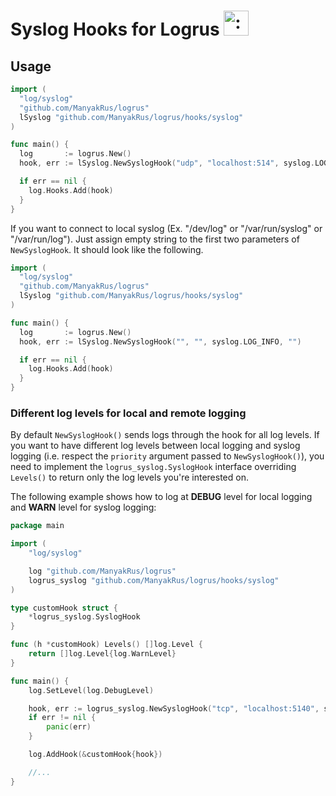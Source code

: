 # Syslog Hooks for Logrus <img src="http://i.imgur.com/hTeVwmJ.png" width="40" height="40" alt=":walrus:" class="emoji" title=":walrus:"/>

## Usage

```go
import (
  "log/syslog"
  "github.com/ManyakRus/logrus"
  lSyslog "github.com/ManyakRus/logrus/hooks/syslog"
)

func main() {
  log       := logrus.New()
  hook, err := lSyslog.NewSyslogHook("udp", "localhost:514", syslog.LOG_INFO, "")

  if err == nil {
    log.Hooks.Add(hook)
  }
}
```

If you want to connect to local syslog (Ex. "/dev/log" or "/var/run/syslog" or "/var/run/log"). Just assign empty string to the first two parameters of `NewSyslogHook`. It should look like the following.

```go
import (
  "log/syslog"
  "github.com/ManyakRus/logrus"
  lSyslog "github.com/ManyakRus/logrus/hooks/syslog"
)

func main() {
  log       := logrus.New()
  hook, err := lSyslog.NewSyslogHook("", "", syslog.LOG_INFO, "")

  if err == nil {
    log.Hooks.Add(hook)
  }
}
```

### Different log levels for local and remote logging

By default `NewSyslogHook()` sends logs through the hook for all log levels. If you want to have
different log levels between local logging and syslog logging (i.e. respect the `priority` argument
passed to `NewSyslogHook()`), you need to implement the `logrus_syslog.SyslogHook` interface
overriding `Levels()` to return only the log levels you're interested on.

The following example shows how to log at **DEBUG** level for local logging and **WARN** level for
syslog logging:

```go
package main

import (
	"log/syslog"

	log "github.com/ManyakRus/logrus"
	logrus_syslog "github.com/ManyakRus/logrus/hooks/syslog"
)

type customHook struct {
	*logrus_syslog.SyslogHook
}

func (h *customHook) Levels() []log.Level {
	return []log.Level{log.WarnLevel}
}

func main() {
	log.SetLevel(log.DebugLevel)

	hook, err := logrus_syslog.NewSyslogHook("tcp", "localhost:5140", syslog.LOG_WARNING, "myTag")
	if err != nil {
		panic(err)
	}

	log.AddHook(&customHook{hook})

	//...
}
```
